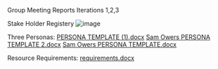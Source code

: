 Group Meeting Reports Iterations 1,2,3

Stake Holder Registery 
![image](https://github.com/user-attachments/assets/232fb8f8-e4e6-47e9-8797-d81dad30586c)

Three Personas: [PERSONA TEMPLATE (1).docx](https://github.com/user-attachments/files/20648592/PERSONA.TEMPLATE.1.docx)
                [Sam Owers PERSONA TEMPLATE 2.docx](https://github.com/user-attachments/files/20648593/Sam.Owers.PERSONA.TEMPLATE.2.docx)
                [Sam Owers PERSONA TEMPLATE.docx](https://github.com/user-attachments/files/20648597/Sam.Owers.PERSONA.TEMPLATE.docx)

Resource Requirements: [requirements.docx](https://github.com/user-attachments/files/20648696/requirements.docx)
